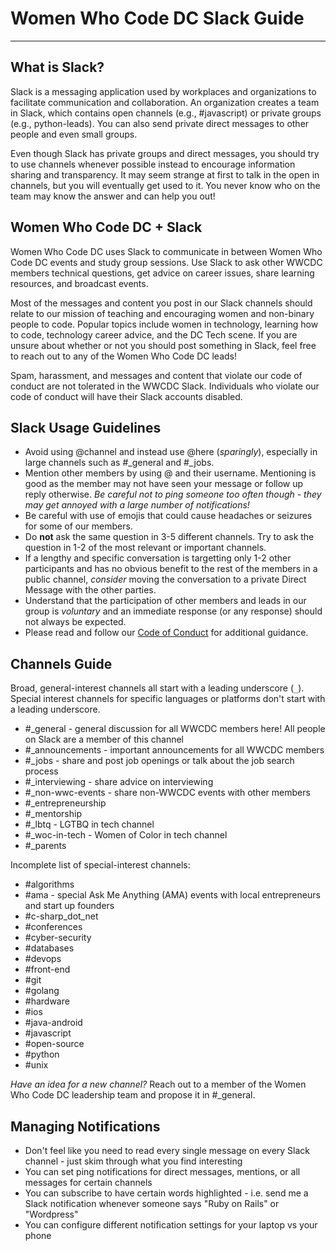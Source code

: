 # Women Who Code DC Slack Guide  

---

## What is Slack?

Slack is a messaging application used by workplaces and organizations to facilitate communication and collaboration. An organization creates a team in Slack, which contains open channels (e.g., #javascript) or private groups (e.g., python-leads). You can also send private direct messages to other people and even small groups. 

Even though Slack has private groups and direct messages, you should try to use channels whenever possible instead to encourage information sharing and transparency. It may seem strange at first to talk in the open in channels, but you will eventually get used to it. You never know who on the team may know the answer and can help you out!

## Women Who Code DC + Slack

Women Who Code DC uses Slack to communicate in between Women Who Code DC events and study group sessions. Use Slack to ask other WWCDC members technical questions, get advice on career issues, share learning resources, and broadcast events. 

Most of the messages and content you post in our Slack channels should relate to our mission of teaching and encouraging women and non-binary people to code. Popular topics include women in technology, learning how to code, technology career advice, and the DC Tech scene. If you are unsure about whether or not you should post something in Slack, feel free to reach out to any of the Women Who Code DC leads!

Spam, harassment, and messages and content that violate our code of conduct are not tolerated in the WWCDC Slack. Individuals who violate our code of conduct will have their Slack accounts disabled. 

## Slack Usage Guidelines

- Avoid using @channel and instead use @here (_sparingly_), especially in large channels such as #_general and #_jobs.
- Mention other members by using @ and their username. Mentioning is good as the member may not have seen your message or follow up reply otherwise. _Be careful not to ping someone too often though - they may get annoyed with a large number of notifications!_
- Be careful with use of emojis that could cause headaches or seizures for some of our members.
- Do **not** ask the same question in 3-5 different channels. Try to ask the question in 1-2 of the most relevant or important channels.
- If a lengthy and specific conversation is targetting only 1-2 other participants and has no obvious benefit to the rest of the members in a public channel, _consider_ moving the conversation to a private Direct Message with the other parties.
- Understand that the participation of other members and leads in our group is _voluntary_ and an immediate response (or any response) should not always be expected.
- Please read and follow our [Code of Conduct](https://github.com/womenwhocodedc/organization/blob/master/code_of_conduct.md) for additional guidance.

## Channels Guide

Broad, general-interest channels all start with a leading underscore (`_`). Special interest channels for specific languages or platforms don't start with a leading underscore.

- #_general - general discussion for all WWCDC members here! All people on Slack are a member of this channel
- #_announcements - important announcements for all WWCDC members
- #_jobs - share and post job openings or talk about the job search process
- #_interviewing - share advice on interviewing
- #_non-wwc-events - share non-WWCDC events with other members
- #_entrepreneurship
- #_mentorship
- #_lbtq - LGTBQ in tech channel
- #_woc-in-tech - Women of Color in tech channel
- #_parents

Incomplete list of special-interest channels:
- #algorithms
- #ama - special Ask Me Anything (AMA) events with local entrepreneurs and start up founders
- #c-sharp_dot_net
- #conferences
- #cyber-security
- #databases
- #devops
- #front-end
- #git
- #golang
- #hardware
- #ios
- #java-android
- #javascript
- #open-source
- #python
- #unix

*Have an idea for a new channel?* Reach out to a member of the Women Who Code DC leadership team and propose it in #_general.

## Managing Notifications
- Don't feel like you need to read every single message on every Slack channel - just skim through what you find interesting
- You can set ping notifications for direct messages, mentions, or all messages for certain channels
- You can subscribe to have certain words highlighted - i.e. send me a Slack notification whenever someone says "Ruby on Rails" or "Wordpress"
- You can configure different notification settings for your laptop vs your phone
